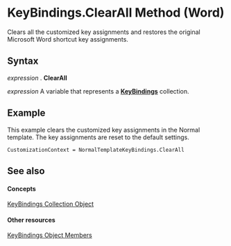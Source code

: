 
# KeyBindings.ClearAll Method (Word)

Clears all the customized key assignments and restores the original Microsoft Word shortcut key assignments.


## Syntax

 _expression_ . **ClearAll**

 _expression_ A variable that represents a **[KeyBindings](d2e38b04-b7e1-b35c-e511-5988d132b074.md)** collection.


## Example

This example clears the customized key assignments in the Normal template. The key assignments are reset to the default settings.


```
CustomizationContext = NormalTemplateKeyBindings.ClearAll
```


## See also


#### Concepts


[KeyBindings Collection Object](d2e38b04-b7e1-b35c-e511-5988d132b074.md)
#### Other resources


[KeyBindings Object Members](9abfb728-f339-315b-6402-d97cd1d9857d.md)
